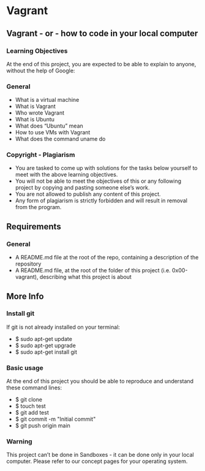 # Vagrant
## Vagrant - or - how to code in your local computer
### Learning Objectives
At the end of this project, you are expected to be able to explain to anyone, without the help of Google:
### General
- What is a virtual machine
- What is Vagrant
- Who wrote Vagrant
- What is Ubuntu
- What does “Ubuntu” mean
- How to use VMs with Vagrant
- What does the command uname do
### Copyright - Plagiarism
- You are tasked to come up with solutions for the tasks below yourself to meet with the above learning objectives.
- You will not be able to meet the objectives of this or any following project by copying and pasting someone else’s work.
- You are not allowed to publish any content of this project.
- Any form of plagiarism is strictly forbidden and will result in removal from the program.
## Requirements
### General
- A README.md file at the root of the repo, containing a description of the repository
- A README.md file, at the root of the folder of this project (i.e. 0x00-vagrant), describing what this project is about
## More Info
### Install git
If git is not already installed on your terminal:
- $ sudo apt-get update
- $ sudo apt-get upgrade
- $ sudo apt-get install git
### Basic usage
At the end of this project you should be able to reproduce and understand these command lines:
- $ git clone <repo>
- $ touch test
- $ git add test
- $ git commit -m "Initial commit"
- $ git push origin main
### Warning
This project can’t be done in Sandboxes - it can be done only in your local computer. Please refer to our concept pages for your operating system.
